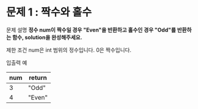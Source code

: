 # 문제 1 : 짝수와 홀수

문제 설명
**정수 num이 짝수일 경우 "Even"을 반환하고 홀수인 경우 "Odd"를 반환하는 함수, solution을 완성해주세요.**

제한 조건
num은 int 범위의 정수입니다.
0은 짝수입니다.


입출력 예

|num|return|
|------|---|
|3|"Odd"|
|4|"Even"|
